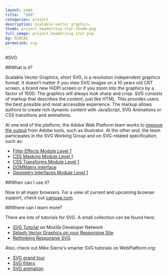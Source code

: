 ```yaml
---
layout: page
title:  "SVG"
categories: project
description: Scalable vector graphics.
thumb: project_header/svg-star-thumb.png
full_image: project_header/svg-star.png
bg: 928CA5
permalink: svg
---
```

#SVG

##What is it?

Scalable Vector Graphics, short SVG, is a resolution independent graphics format. It doesn’t matter if you view SVG images on a 10 years old CRT screen, a brand new HiDPI screen or if you zoom into the graphics by a factor of 1000: The graphics will always look sharp and crisp. SVG consists of markup that describes the content, just like HTML. This provides users the best possible and most accessible experience. The markup allows authors to create rich dynamic content with JavaScript, SVG Animations or CSS transitions and animations.

At one end of the platform, the Adobe Web Platform team works to [improve the output](http://blogs.adobe.com/webplatform/2014/01/27/better-svg-for-a-better-web/) from Adobe tools, such as Illustrator. At the other end, the team participates in the SVG Working Group and on SVG-related specification, such as:

  * [Filter Effects Module Level 1](http://dev.w3.org/fxtf/filters/)
  * [CSS Masking Module Level 1](http://dev.w3.org/fxtf/css-masking-1/)
  * [CSS Transforms Module Level 1](http://dev.w3.org/csswg/css-transforms/)
  * [DOMMatrix interface](http://dev.w3.org/fxtf/matrix/)
  * [Geometry Interfaces Module Level 1](http://dev.w3.org/fxtf/geometry/)

##When can I use it?

Now in all major browsers. For a view of current and upcoming browser support, check out [caniuse.com](http://caniuse.com/#search=svg).

##Where can I learn more?

There are lots of tutorials for SVG. A small collection can be found here:

  * [SVG Tutorial](https://developer.mozilla.org/en-US/docs/Web/SVG/Tutorial) on Mozilla Developer Network
  * [Splash Vector Graphics on your Responsive Site](http://www.html5rocks.com/en/tutorials/svg/mobile_fundamentals/)
  * [Rethinking Responsive SVG](http://www.smashingmagazine.com/2014/03/05/rethinking-responsive-svg/)
  
Also, check out Mike Sierra's smarter SVG tutorials on WebPlatform.org:

  * [SVG grand tour](http://docs.webplatform.org/wiki/svg/tutorials/smarter_svg_overview)
  * [SVG filters](http://docs.webplatform.org/wiki/svg/tutorials/smarter_svg_filters)
  * [SVG animation](http://docs.webplatform.org/wiki/svg/tutorials/smarter_svg_animation)